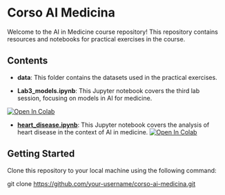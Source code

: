 # Corso AI Medicina

Welcome to the AI in Medicine course repository! This repository contains resources and notebooks for practical exercises in the course.

## Contents

- **data**: This folder contains the datasets used in the practical exercises.
  
- **Lab3_models.ipynb**: This Jupyter notebook covers the third lab session, focusing on models in AI for medicine.
<a target="_blank" href="https://colab.research.google.com/github/andreacorvaglia-unisr/corso-ai-medicina/blob/main/Lab3_models.ipynb">
  <img src="https://colab.research.google.com/assets/colab-badge.svg" alt="Open In Colab"/>
</a>

- **[heart_disease.ipynb](path/to/heart_disease.ipynb)**: This Jupyter notebook covers the analysis of heart disease in the context of AI in medicine.
  <a target="_blank" href="path/to/heart_disease.ipynb">
    <img src="https://img.shields.io/badge/Open%20In%20Colab-blue?logo=google-colab" alt="Open In Colab"/>
  </a>
## Getting Started

Clone this repository to your local machine using the following command:

git clone https://github.com/your-username/corso-ai-medicina.git
